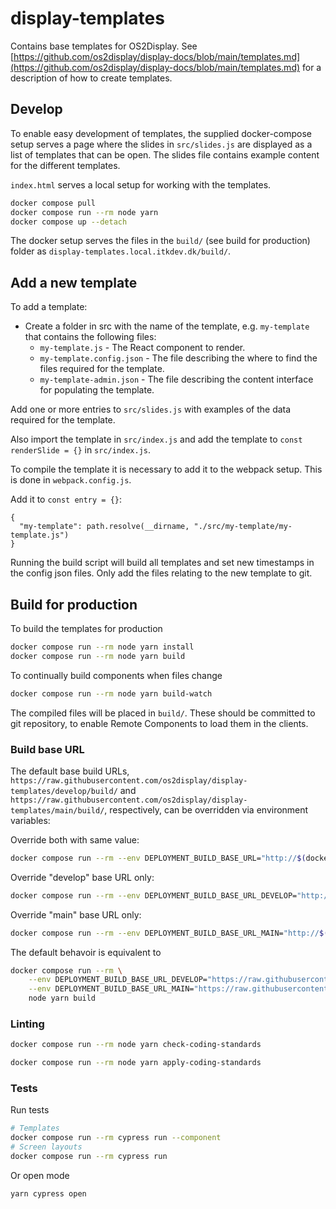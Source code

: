 # display-templates

Contains base templates for OS2Display.
See
[https://github.com/os2display/display-docs/blob/main/templates.md](https://github.com/os2display/display-docs/blob/main/templates.md)
for a description of how to create templates.

## Develop

To enable easy development of templates, the supplied docker-compose setup serves a page where the
slides in `src/slides.js` are displayed as a list of templates that can be open. The slides file contains
example content for the different templates.

`index.html` serves a local setup for working with the templates.

```bash
docker compose pull
docker compose run --rm node yarn
docker compose up --detach
```

The docker setup serves the files in the `build/` (see build for production) folder as `display-templates.local.itkdev.dk/build/`.

## Add a new template

To add a template:

* Create a folder in src with the name of the template, e.g. `my-template` that contains the following files:
  * `my-template.js` - The React component to render.
  * `my-template.config.json` - The file describing the where to find the files required for the template.
  * `my-template-admin.json` - The file describing the content interface for populating the template.

Add one or more entries to `src/slides.js` with examples of the data required for the template.

Also import the template in `src/index.js` and add the template to `const renderSlide = {}` in `src/index.js`.

To compile the template it is necessary to add it to the webpack setup. This is done in `webpack.config.js`.

Add it to `const entry = {}`:

```text
{
  "my-template": path.resolve(__dirname, "./src/my-template/my-template.js")
}
```

Running the build script will build all templates and set new timestamps in the config json files.
Only add the files relating to the new template to git.

## Build for production

To build the templates for production

```bash
docker compose run --rm node yarn install
docker compose run --rm node yarn build
```

To continually build components when files change

```bash
docker compose run --rm node yarn build-watch
```

The compiled files will be placed in `build/`. These should be committed to
git repository, to enable Remote Components to load them in the clients.

### Build base URL

The default base build URLs,
`https://raw.githubusercontent.com/os2display/display-templates/develop/build/`
and
`https://raw.githubusercontent.com/os2display/display-templates/main/build/`,
respectively, can be overridden via environment variables:

Override both with same value:

```sh
docker compose run --rm --env DEPLOYMENT_BUILD_BASE_URL="http://$(docker compose port nginx 80)/build/" node yarn build
```

Override "develop" base URL only:

```sh
docker compose run --rm --env DEPLOYMENT_BUILD_BASE_URL_DEVELOP="http://$(docker compose port nginx 80)/build/" node yarn build
```

Override "main" base URL only:

```sh
docker compose run --rm --env DEPLOYMENT_BUILD_BASE_URL_MAIN="http://$(docker compose port nginx 80)/build/" node yarn build
```

The default behavoir is equivalent to

```sh
docker compose run --rm \
    --env DEPLOYMENT_BUILD_BASE_URL_DEVELOP="https://raw.githubusercontent.com/os2display/display-templates/develop/build/" \
    --env DEPLOYMENT_BUILD_BASE_URL_MAIN="https://raw.githubusercontent.com/os2display/display-templates/main/build/" \
    node yarn build
```

### Linting

```bash
docker compose run --rm node yarn check-coding-standards
```

```bash
docker compose run --rm node yarn apply-coding-standards
```

### Tests

Run tests

```sh
# Templates
docker compose run --rm cypress run --component
# Screen layouts
docker compose run --rm cypress run
```

Or open mode

```sh
yarn cypress open
```
